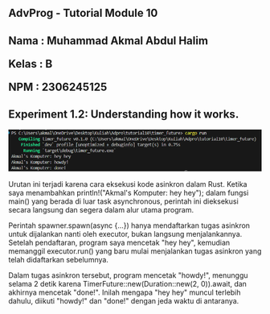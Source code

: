 ## AdvProg - Tutorial Module 10
<h2>
Nama   : Muhammad Akmal Abdul Halim

Kelas  : B

NPM    : 2306245125
</h2>

## Experiment 1.2: Understanding how it works.
![experiment1.2](img/experiment1.2.png)

Urutan ini terjadi karena cara eksekusi kode asinkron dalam Rust. Ketika saya menambahkan println!("Akmal's Komputer: hey hey"); dalam fungsi main() yang berada di luar task asynchronous, perintah ini dieksekusi secara langsung dan segera dalam alur utama program.

Perintah spawner.spawn(async {...}) hanya mendaftarkan tugas asinkron untuk dijalankan nanti oleh executor, bukan langsung menjalankannya. Setelah pendaftaran, program saya mencetak "hey hey", kemudian memanggil executor.run() yang baru mulai menjalankan tugas asinkron yang telah didaftarkan sebelumnya.

Dalam tugas asinkron tersebut, program mencetak "howdy!", menunggu selama 2 detik karena TimerFuture::new(Duration::new(2, 0)).await, dan akhirnya mencetak "done!". Inilah mengapa "hey hey" muncul terlebih dahulu, diikuti "howdy!" dan "done!" dengan jeda waktu di antaranya.